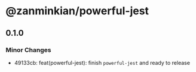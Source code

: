 # @zanminkian/powerful-jest

## 0.1.0

### Minor Changes

- 49133cb: feat(powerful-jest): finish `powerful-jest` and ready to release
